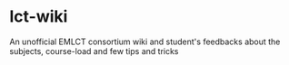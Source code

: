 # lct-wiki
An unofficial EMLCT consortium wiki and student's feedbacks about the subjects, course-load and few tips and tricks
